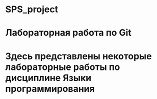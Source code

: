 # SPS_project
# Лабораторная работа по Git
# Здесь представлены некоторые лабораторные работы по дисциплине Языки программирования
